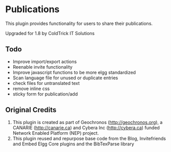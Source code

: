 Publications
===============

This plugin provides functionality for users to share their publications.

Upgraded for 1.8 by ColdTrick IT Solutions

Todo
--------

- Improve import/export actions
- Reenable invite functionality
- Improve javascript functions to be more elgg standardized
- Scan language file for unused or duplicate entries
- check files for untranslated text
- remove inline css
- sticky form for publication/add


Original Credits
--------
1) This plugin is created as part of Geochronos (http://geochronos.org), a CANARIE (http://canarie.ca) and Cybera Inc (http://cybera.ca) funded Network Enabled Platform (NEP) project. 
2) This plugin reused and repurpose base code from the Blog, Invitefriends and Embed Elgg Core plugins and the BibTexParse library
